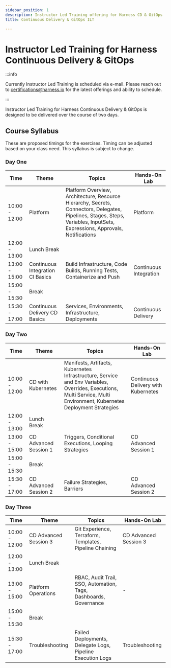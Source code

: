 ```yaml
---
sidebar_position: 1
description: Instructor Led Training offering for Harness CD & GitOps
title: Continuous Delivery & GitOps ILT

---
```


# Instructor Led Training for Harness Continuous Delivery & GitOps

:::info

Currently Instructor Led Training is scheduled via e-mail. Please reach out to [certifications@harness.io](mailto:certifications@harness.io)
for the latest offerings and ability to schedule. 

:::

Instructor Led Training for Harness Continuous Delivery & GitOps is designed to be delivered over the course of two days. 

## Course Syllabus 
These are proposed timings for the exercises. Timing can be adjusted based on your class need. This syllabus is subject to change. 

### Day One

| **Time**      | **Theme**                        | **Topics**                                                                                                                                                                 | **Hands-On Lab**       |
|---------------|----------------------------------|----------------------------------------------------------------------------------------------------------------------------------------------------------------------------|------------------------|
| 10:00 - 12:00 | Platform                         | Platform Overview, Architecture, Resource Hierarchy, Secrets, Connectors, Delegates, Pipelines, Stages, Steps, Variables, InputSets, Expressions, Approvals, Notifications | Platform               |
| 12:00 - 13:00 | Lunch Break                      |                                                                                                                                                                            |                        |
| 13:00 - 15:00 | Continuous Integration CI Basics | Build Infrastructure, Code Builds, Running Tests, Containerize and Push                                                                                                    | Continuous Integration |
| 15:00 - 15:30 | Break                            |                                                                                                                                                                            |                        |
| 15:30 - 17:00 | Continuous Delivery CD Basics    | Services, Environments, Infrastructure, Deployments                                                                                                                        | Continuous Delivery    |

### Day Two

| **Time**      | **Theme**             | **Topics**                                                                                                                                                            | **Hands-On Lab**                    |
|---------------|-----------------------|-----------------------------------------------------------------------------------------------------------------------------------------------------------------------|-------------------------------------|
| 10:00 - 12:00 | CD with Kubernetes    | Manifests, Artifacts, Kubernetes Infrastructure, Service and Env Variables, Overrides, Executions, Multi Service, Multi Environment, Kubernetes Deployment Strategies | Continuous Delivery with Kubernetes |
| 12:00 - 13:00 | Lunch Break           |                                                                                                                                                                       |                                     |
| 13:00 - 15:00 | CD Advanced Session 1 | Triggers, Conditional Executions, Looping Strategies                                                                                                                  | CD Advanced Session 1               |
| 15:00 - 15:30 | Break                 |                                                                                                                                                                       |                                     |
| 15:30 - 17:00 | CD Advanced Session 2 | Failure Strategies, Barriers                                                                                                                                          | CD Advanced Session 2               |

### Day Three

| **Time**      | **Theme**             | **Topics**                                                       | **Hands-On Lab**      |
|---------------|-----------------------|------------------------------------------------------------------|-----------------------|
| 10:00 - 12:00 | CD Advanced Session 3 | Git Experience, Terraform, Templates, Pipeline Chaining          | CD Advanced Session 3 |
| 12:00 - 13:00 | Lunch Break           |                                                                  |                       |
| 13:00 - 15:00 | Platform Operations   | RBAC, Audit Trail, SSO, Automation, Tags, Dashboards, Governance | -                     |
| 15:00 - 15:30 | Break                 |                                                                  |                       |
| 15:30 - 17:00 | Troubleshooting       | Failed Deployments, Delegate Logs, Pipeline Execution Logs       | Troubleshooting       |